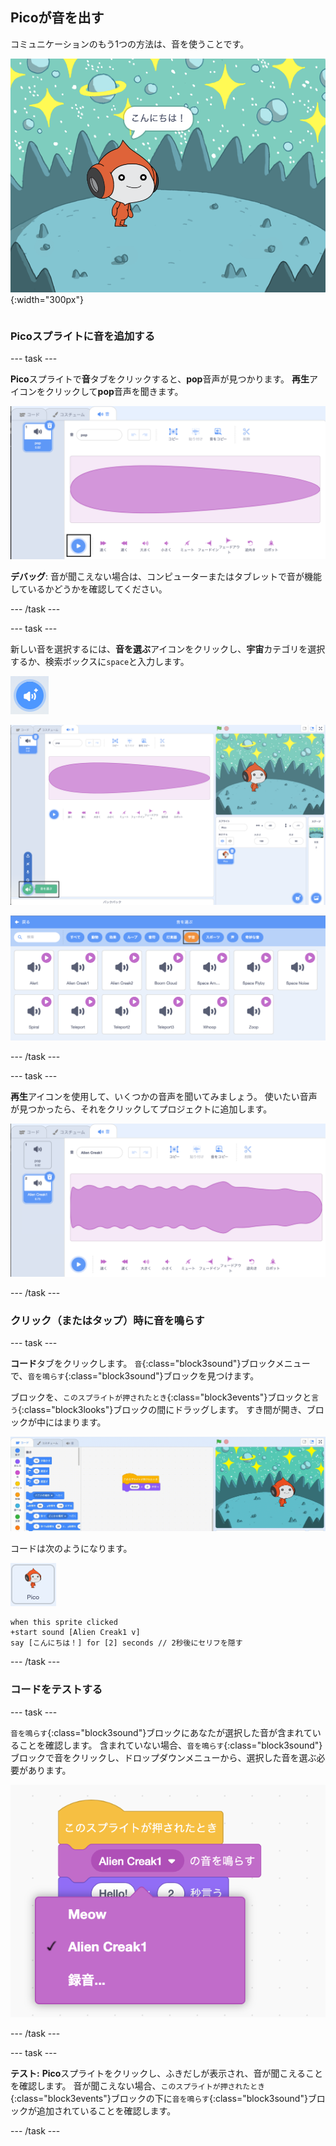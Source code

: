 ## Picoが音を出す

<div style="display: flex; flex-wrap: wrap">
<div style="flex-basis: 200px; flex-grow: 1; margin-right: 15px;">
コミュニケーションのもう1つの方法は、音を使うことです。
</div>
<div>

![Picoスプライトが「こんにちは！」と言う](images/pico-step2.png){:width="300px"}

</div>
</div>

### Picoスプライトに音を追加する

--- task ---

**Pico**スプライトで**音**タブをクリックすると、**pop**音声が見つかります。 **再生**アイコンをクリックして**pop**音声を聞きます。

![「音」タブでpop音声を再生します。](images/pico-sound-play.png)

**デバッグ**: 音が聞こえない場合は、コンピューターまたはタブレットで音が機能しているかどうかを確認してください。

--- /task ---

--- task ---

新しい音を選択するには、**音を選ぶ**アイコンをクリックし、**宇宙**カテゴリを選択するか、検索ボックスに`space`と入力します。

![「音を選ぶ」アイコン。](images/sound-button.png)

![「音を選ぶ」がハイライトされたScratchエディター。](images/pico-choose-sound.png)

![サウンドライブラリの「宇宙」カテゴリ。](images/pico-space-category.png)

--- /task ---

--- task ---

**再生**アイコンを使用して、いくつかの音声を聞いてみましょう。 使いたい音声が見つかったら、それをクリックしてプロジェクトに追加します。

![「音」タブでpop音声の下に表示されているサンプル音(Alien Creak1)。](images/pico-inserted-sound.png)

--- /task ---

### クリック（またはタップ）時に音を鳴らす

--- task ---

**コード**タブをクリックします。 `音`{:class="block3sound"}ブロックメニューで、`音を鳴らす`{:class="block3sound"}ブロックを見つけます。

ブロックを、`このスプライトが押されたとき`{:class="block3events"}ブロックと`言う`{:class="block3looks"}ブロックの間にドラッグします。 すき間が開き、ブロックが中にはまります。

![「音を鳴らす」ブロックが2つのブロックの間に追加される様子。](images/pico-insert-block.gif)

コードは次のようになります。

![Picoスプライト。](images/pico-sprite.png)

```blocks3
when this sprite clicked
+start sound [Alien Creak1 v] 
say [こんにちは！] for [2] seconds // 2秒後にセリフを隠す
```

--- /task ---

### コードをテストする

--- task ---

`音を鳴らす`{:class="block3sound"}ブロックにあなたが選択した音が含まれていることを確認します。 含まれていない場合、`音を鳴らす`{:class="block3sound"}ブロックで音をクリックし、ドロップダウンメニューから、選択した音を選ぶ必要があります。

![「音を鳴らす」ブロック内で、ドロップダウンメニューからAlien Creak1音声をクリックする。](images/pico-sound-menu.png)

--- /task ---

--- task ---

**テスト:** **Pico**スプライトをクリックし、ふきだしが表示され、音が聞こえることを確認します。 音が聞こえない場合、`このスプライトが押されたとき`{:class="block3events"}ブロックの下に`音を鳴らす`{:class="block3sound"}ブロックが追加されていることを確認します。

--- /task ---

